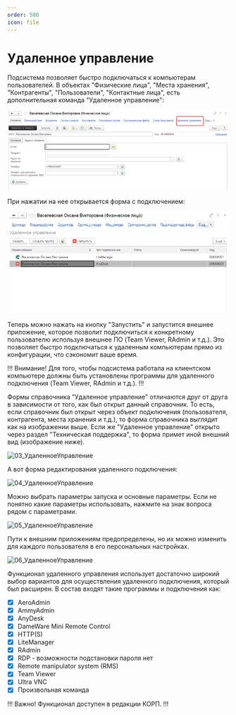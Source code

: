 ```yaml
---
order: 500
icon: file
---
```


# Удаленное управление

Подсистема позволяет быстро подключаться к компьютерам пользователей.
В объектах "Физические лица", "Места хранения", "Контрагенты", "Пользователи", "Контактные лица", есть дополнительная команда "Удаленное управление":

![01_УдаленноеУправление](static/01_УдаленноеУправление.png)

При нажатии на нее открывается форма с подключением:

![02_УдаленноеУправление](static/02_УдаленноеУправление.png)

Теперь можно нажать на кнопку "Запустить" и запустится внешнее приложение, которое позволит подключиться к конкретному пользователю используя внешнее ПО (Team Viewer, RAdmin и т.д.). Это позволяет быстро подключаться к удаленным компьютерам прямо из конфигурации, что сэкономит ваше время.

!!!
Внимание! Для того, чтобы подсистема работала на клиентском компьютере должны быть установлены программы для удаленного подключения (Team Viewer, RAdmin и т.д.).
!!!

Формы справочника "Удаленное управление" отличаются друг от друга в зависимости от того, как был открыт данный справочник. То есть, если справочник был открыт через объект подключения (пользователя, контрагента, места хранения и т.д.), то форма справочника выглядит как на изображении выше. Если же "Удаленное управление" открыто через раздел "Техническая поддержка", то форма примет иной внешний вид (изображение ниже).

![03_УдаленноеУправление](static/03_УдаленноеУправление.png)

А вот форма редактирования удаленного подключения:

![04_УдаленноеУправление](static/04_УдаленноеУправление.png)

Можно выбрать параметры запуска и основные параметры. Если не понятно какие параметры использовать, нажмите на знак вопроса рядом с параметрами.

![05_УдаленноеУправление](static/05_УдаленноеУправление.png)

Пути к внешним приложениям предопределены, но их можно изменить для каждого пользователя в его персональных настройках.

![06_УдаленноеУправление](static/06_УдаленноеУправление.png)

Функционал удаленного управления использует достаточно широкий выбор вариантов для осуществления удаленного подключения, который был расширен. В состав входят такие программы и подключения как:

* [x] AeroAdmin
* [x] AmmyAdmin
* [x] AnyDesk
* [x] DameWare Mini Remote Control
* [x] HTTP(S)
* [x] LiteManager
* [x] RAdmin
* [x] RDP - возможности подстановки пароля нет
* [x] Remote manipulator system (RMS)
* [x] Team Viewer
* [x] Ultra VNC
* [x] Произвольная команда

!!!
Важно! Функционал доступен в редакции КОРП.
!!!